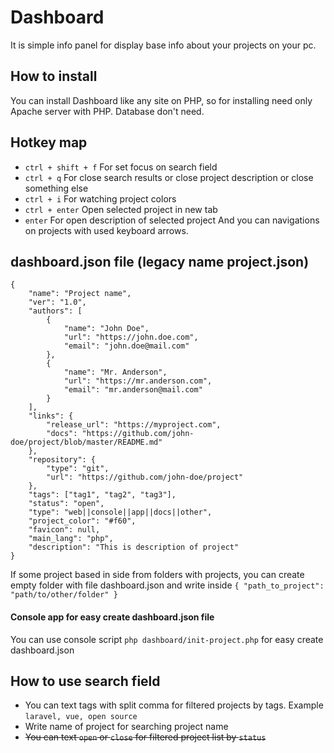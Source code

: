 # Dashboard
It is simple info panel for display base info about your projects on your pc.

## How to install
You can install Dashboard like any site on PHP, so for installing need only Apache server with PHP. Database don't need. 

## Hotkey map
- `ctrl + shift + f` For set focus on search field
- `ctrl + q` For close search results or close project description or close something else
- `ctrl + i` For watching project colors
- `ctrl + enter` Open selected project in new tab
- `enter` For open description of selected project
And you can navigations on projects with used keyboard arrows.

## dashboard.json file (legacy name project.json)

	{
		"name": "Project name",
		"ver": "1.0",
		"authors": [
			{
				"name": "John Doe",
				"url": "https://john.doe.com",
				"email": "john.doe@mail.com"
			},
			{
				"name": "Mr. Anderson",
				"url": "https://mr.anderson.com",
				"email": "mr.anderson@mail.com"
			}
		],
		"links": {
			"release_url": "https://myproject.com",
			"docs": "https://github.com/john-doe/project/blob/master/README.md"
		},
		"repository": {
			"type": "git",
			"url": "https://github.com/john-doe/project"
		},
		"tags": ["tag1", "tag2", "tag3"],
		"status": "open",
		"type": "web||console||app||docs||other",
		"project_color": "#f60",
		"favicon": null,
		"main_lang": "php",
		"description": "This is description of project"
	}

If some project based in side from folders with projects, you can create empty folder with file dashboard.json and write inside `{ "path_to_project": "path/to/other/folder" }`

#### Console app for easy create dashboard.json file
You can use console script `php dashboard/init-project.php` for easy create dashboard.json

## How to use search field
- You can text tags with split comma for filtered projects by tags. Example `laravel, vue, open source`
- Write name of project for searching project name
- ~~You can text `open` or `close` for filtered project list by `status`~~